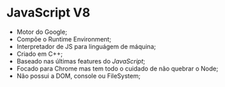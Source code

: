 # JavaScript V8

- Motor do Google;
- Compõe o Runtime Environment;
- Interpretador de JS para linguágem de máquina;
- Criado em C++;
- Baseado nas últimas features do _JavaScript_;
- Focado para Chrome mas tem todo o cuidado de não quebrar o Node;
- Não possui a DOM, console ou FileSystem;
